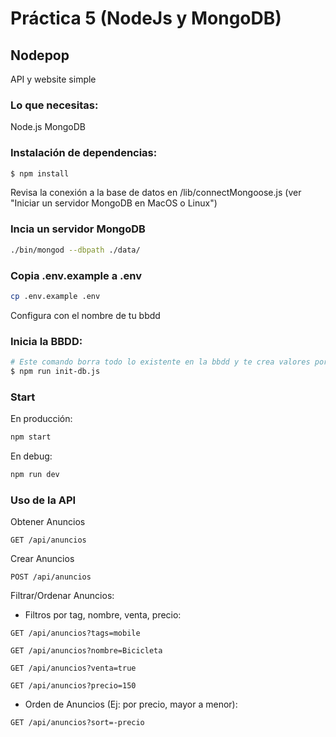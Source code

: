 # Práctica 5 (NodeJs y MongoDB)

## Nodepop

API y website simple

### Lo que necesitas:

Node.js
MongoDB

### Instalación de dependencias:

```sh
$ npm install
```

Revisa la conexión a la base de datos en /lib/connectMongoose.js (ver "Iniciar un servidor MongoDB en MacOS o Linux")

### Incia un servidor MongoDB

```sh
./bin/mongod --dbpath ./data/
```

### Copia .env.example a .env

```sh
cp .env.example .env
```

Configura con el nombre de tu bbdd

### Inicia la BBDD:

```sh
# Este comando borra todo lo existente en la bbdd y te crea valores por defecto
$ npm run init-db.js
```

### Start

En producción:

```sh
npm start
```

En debug:

```sh
npm run dev
```

### Uso de la API

Obtener Anuncios

`GET /api/anuncios`

Crear Anuncios

`POST /api/anuncios`

Filtrar/Ordenar Anuncios:

-   Filtros por tag, nombre, venta, precio:

`GET /api/anuncios?tags=mobile`

`GET /api/anuncios?nombre=Bicicleta`

`GET /api/anuncios?venta=true`

`GET /api/anuncios?precio=150`

-   Orden de Anuncios (Ej: por precio, mayor a menor):

`GET /api/anuncios?sort=-precio`
